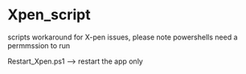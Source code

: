 # Xpen_script
scripts workaround for X-pen issues, please note powershells need a permmssion to run

Restart_Xpen.ps1 --> restart the app only

